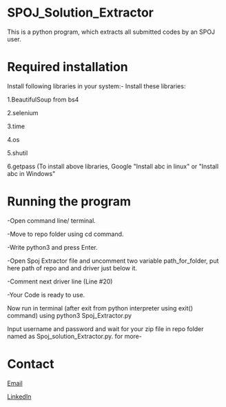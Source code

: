 # SPOJ_Solution_Extractor
This is a python program, which extracts all submitted codes by an SPOJ user.
# Required installation
Install following libraries in your system:-
Install these libraries:

1.BeautifulSoup from bs4

2.selenium

3.time

4.os

5.shutil

6.getpass
(To install above libraries, Google "Install abc in linux" or "Install abc in Windows"

# Running the program
-Open command line/ terminal.

-Move to repo folder using cd command.

-Write python3 and press Enter.

-Open Spoj Extractor file and uncomment two variable path_for_folder, put here path of repo and and driver just below it.

-Comment next driver line (Line #20)

-Your Code is ready to use.

Now run in terminal (after exit from python interpreter using exit() command) using python3 Spoj_Extractor.py

Input username and password and wait for your zip file in repo folder named as Spoj_solution_Extractor.py.
for more-
# Contact
[Email](vermasonu6416@gmail.com)


[LinkedIn](https://www.linkedin.com/in/vermasonu6416/)
